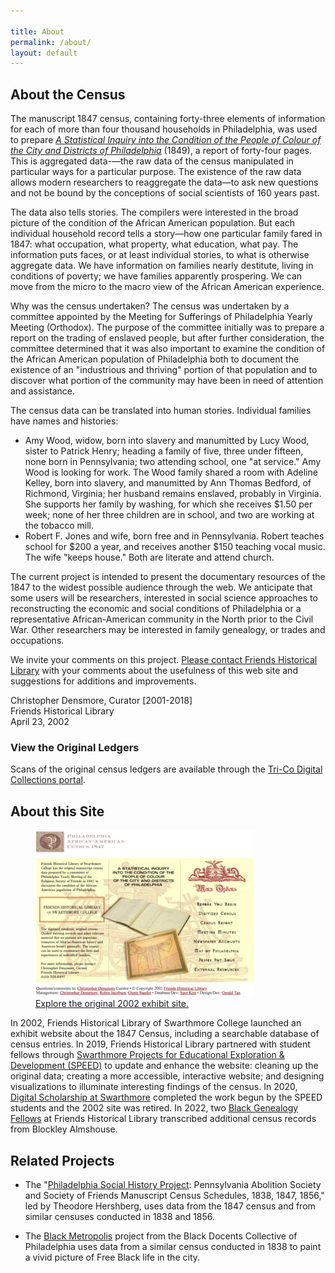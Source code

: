 ```yaml
---

title: About
permalink: /about/
layout: default
---
```


<div class="row"> <h2>About the Census </h2>
</div>

<!--Add project intro-->
<div class="row" markdown="1">

The manuscript 1847 census, containing forty-three elements of information for each of more than four thousand households in Philadelphia, was used to prepare <a href="https://raw.githubusercontent.com/swat-ds/datasets/main/1847census/paac1847censusreport.pdf"><cite>A Statistical Inquiry into the Condition of the People of Colour of the City and Districts of Philadelphia</cite></a> (1849), a report of forty-four pages. This is aggregated data-—the raw data of the census manipulated in particular ways for a particular purpose. The existence of the raw data allows modern researchers to reaggregate the data—to ask new questions and not be bound by the conceptions of social scientists of 160 years past.

The data also tells stories. The compilers were interested in the broad picture of the condition of the African American population. But each individual household record tells a story—how one particular family fared in 1847: what occupation, what property, what education, what pay. The information puts faces, or at least individual stories, to what is otherwise aggregate data. We have information on families nearly destitute, living in conditions of poverty; we have families apparently prospering. We can move from the micro to the macro view of the African American experience.

 Why was the census undertaken? The census was undertaken by a committee appointed by the Meeting for Sufferings of Philadelphia Yearly Meeting (Orthodox). The purpose of the committee initially was to prepare a report on the trading of enslaved people, but after further consideration, the committee determined that it was also important to examine the condition of the African American population of Philadelphia both to document the existence of an "industrious and thriving" portion of that population and to discover what portion of the community may have been in need of attention and assistance.

 The census data can be translated into human stories. Individual families have names and histories:

 - Amy Wood, widow, born into slavery and manumitted by Lucy Wood, sister to Patrick Henry; heading a family of five, three under fifteen, none born in Pennsylvania; two attending school, one "at service." Amy Wood is looking for work. The Wood family shared a room with Adeline Kelley, born into slavery, and manumitted by Ann Thomas Bedford, of Richmond, Virginia; her husband remains enslaved, probably in Virginia. She supports her family by washing, for which she receives $1.50 per week; none of her three children are in school, and two are working at the tobacco mill.
 - Robert F. Jones and wife, born free and in Pennsylvania. Robert teaches school for $200 a year, and receives another $150 teaching vocal music. The wife "keeps house." Both are literate and attend church.

The current project is intended to present the documentary resources of the 1847 to the widest possible audience through the web. We anticipate that some users will be researchers, interested in social science approaches to reconstructing the economic and social conditions of Philadelphia or a representative African-American community in the North prior to the Civil War. Other researchers may be interested in family genealogy, or trades and occupations.

We invite your comments on this project. [Please contact Friends Historical Library](http://www.swarthmore.edu/Library/friends) with your comments about the usefulness of this web site and suggestions for additions and improvements.
</div>

<div class="row" markdown="1">

Christopher Densmore, Curator [2001-2018]  
Friends Historical Library  
April 23, 2002
</div>

<div class="row"> <h3>View the Original Ledgers</h3></div>

<div class="row" markdown="1">
Scans of the original census ledgers are available through the <a href="https://digitalcollections.tricolib.brynmawr.edu/collections/philadelphia-african-american-census-1847">Tri-Co Digital Collections portal</a>.
</div>

<div class="row"> <h2>About this Site</h2></div>

<figure class="figure">
  <a href="https://web.archive.org/web/20190421015959/https://www.swarthmore.edu/Library/friends/paac1847/main.html"><img src="../assets/img/oldweb.jpg" class="img-thumbnail rounded" alt="2002 Exhibit Site Webpage" />
  <figcaption class="figure-caption">Explore the original 2002 exhibit site.</figcaption>
   </a>
</figure>

<div class="row" markdown="1">

 In 2002, Friends Historical Library of Swarthmore College launched an exhibit website about the 1847 Census, including a searchable database of census entries. In 2019, Friends Historical Library partnered with student fellows through [Swarthmore Projects for Educational Exploration & Development (SPEED)](https://www.swarthmore.edu/its/swarthmore-projects-educational-exploration-and-development-speed-program) to update and enhance the website: cleaning up the original data; creating a more accessible, interactive website; and designing visualizations to illuminate interesting findings of the census. In 2020, [Digital Scholarship at Swarthmore](https://www.swarthmore.edu/libraries/digital-scholarship) completed the work begun by the SPEED students and the 2002 site was retired. In 2022, two [Black Genealogy Fellows](https://blackgenealogy.domains.swarthmore.edu/) at Friends Historical Library transcribed additional census records from Blockley Almshouse.

</div>

<!-- Add list of related projects-->

<div class="row"> <h2>Related Projects</h2></div>

<div class="row" markdown="1">

- The "[Philadelphia Social History Project](https://doi.org/10.3886/ICPSR03805.v1): Pennsylvania Abolition Society and Society of Friends Manuscript Census Schedules, 1838, 1847, 1856," led by Theodore Hershberg, uses data from the 1847 census and from similar censuses conducted in 1838 and 1856.

- The [Black Metropolis](https://www.blackdocents.com/1838blackmetropolis) project from the Black Docents Collective of Philadelphia uses data from a similar census conducted in 1838 to paint a vivid picture of Free Black life in the city.

</div>
